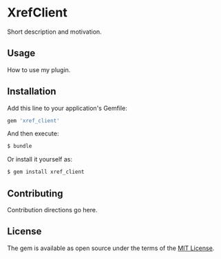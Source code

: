 # XrefClient
Short description and motivation.

## Usage
How to use my plugin.

## Installation
Add this line to your application's Gemfile:

```ruby
gem 'xref_client'
```

And then execute:
```bash
$ bundle
```

Or install it yourself as:
```bash
$ gem install xref_client
```

## Contributing
Contribution directions go here.

## License
The gem is available as open source under the terms of the [MIT License](https://opensource.org/licenses/MIT).
